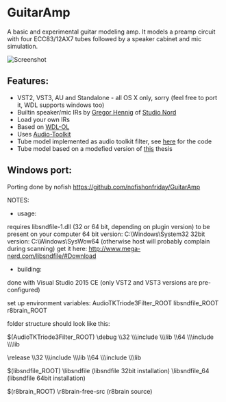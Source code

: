 # GuitarAmp
A basic and experimental guitar modeling amp. It models a preamp circuit with four ECC83/12AX7 tubes followed by a 
speaker cabinet and mic simulation.

![](https://raw.githubusercontent.com/apohl79/GuitarAmp/master/manual/screenshot.png "Screenshot")

Features:
---------

- VST2, VST3, AU and Standalone - all OS X only, sorry (feel free to port it, WDL supports windows too)
- Builtin speaker/mic IRs by [Gregor Hennig](http://www.grgr.de/index.html#ir) of [Studio Nord](http://www.studio-nord.net)
- Load your own IRs
- Based on [WDL-OL](https://github.com/olilarkin/wdl-ol)
- Uses [Audio-Toolkit](http://www.audio-tk.com)
- Tube model implemented as audio toolkit filter, see [here](https://github.com/apohl79/AudioTK/blob/Triode3Filter/ATK/Preamplifier/Triode3Filter.h) for the code
- Tube model based on a modefied version of [this](http://www.hs-ulm.de/opus/frontdoor.php?source_opus=114) thesis

 

Windows port:
-------------

Porting done by nofish
https://github.com/nofishonfriday/GuitarAmp

NOTES:


- usage:

requires libsndfile-1.dll (32 or 64 bit, depending on plugin version) to be present on your computer
64 bit version: C:\Windows\System32
32bit version: C:\Windows\SysWow64
(otherwise host will probably complain during scanning)
get it here:
http://www.mega-nerd.com/libsndfile/#Download


- building:

done with Visual Studio 2015 CE
(only VST2 and VST3 versions are pre-configured)

set up environment variables:
AudioTKTriode3Filter_ROOT
libsndfile_ROOT
r8brain_ROOT

folder structure should look like this:

$(AudioTKTriode3Filter_ROOT)
\debug
\\\32
\\\\\include
\\\\\lib
\\\64
\\\\\include
\\\\\lib

\release
\\\32
\\\\\include
\\\\\lib
\\\64
\\\\\include
\\\\\lib

$(libsndfile_ROOT)
\libsndfile
(libsndfile 32bit installation)
\libsndfile_64
(libsndfile 64bit installation)

$(r8brain_ROOT)
\r8brain-free-src
(r8brain source)